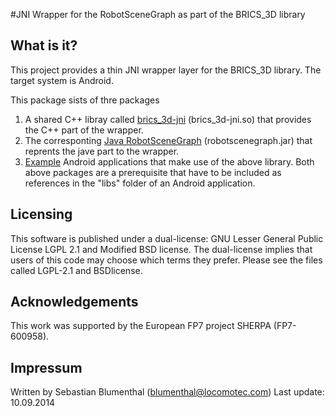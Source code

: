 #JNI Wrapper for the RobotSceneGraph as part of the BRICS_3D library

What is it?
-----------
 
This project provides a thin JNI wrapper layer for the BRICS_3D library. The target system is Android.

This package sists of thre packages

1. A shared C++ libray called  [brics_3d-jni](cpp/README.md) (brics_3d-jni.so) that provides the C++ part of the wrapper.    
2. The corresponting [Java RobotSceneGraph](java/README.md) (robotscenegraph.jar) that reprents the jave part to the wrapper.
3. [Example](examples/README.md) Android applications that make use of the above library. Both above packages are a prerequisite
  that have to be included as references in the "libs" folder of an Android application. 

 
Licensing
---------

This software is published under a dual-license: GNU Lesser General Public
License LGPL 2.1 and Modified BSD license. The dual-license implies that
users of this code may choose which terms they prefer. Please see the files
called LGPL-2.1 and BSDlicense.

Acknowledgements
----------------

This work was supported by the European FP7 project SHERPA (FP7-600958).


Impressum
---------

Written by Sebastian Blumenthal (blumenthal@locomotec.com)
Last update: 10.09.2014
 